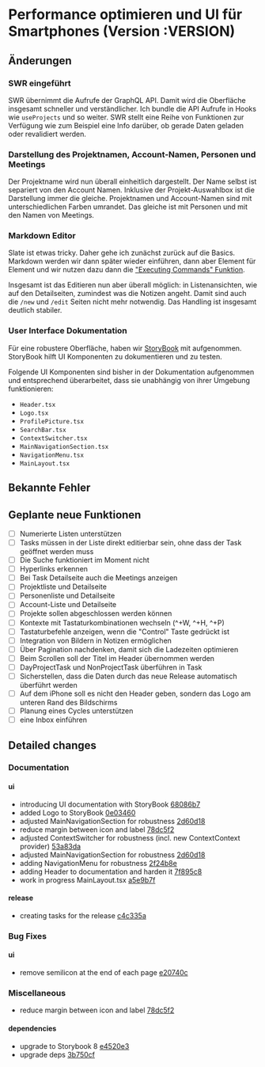 # Performance optimieren und UI für Smartphones (Version :VERSION)

## Änderungen

### SWR eingeführt

SWR übernimmt die Aufrufe der GraphQL API. Damit wird die Oberfläche insgesamt schneller und verständlicher.
Ich bundle die API Aufrufe in Hooks wie `useProjects` und so weiter.
SWR stellt eine Reihe von Funktionen zur Verfügung wie zum Beispiel eine Info darüber, ob gerade Daten geladen oder revalidiert werden.

### Darstellung des Projektnamen, Account-Namen, Personen und Meetings

Der Projektname wird nun überall einheitlich dargestellt. Der Name selbst ist separiert von den Account Namen. Inklusive der Projekt-Auswahlbox ist die Darstellung immer die gleiche. Projektnamen und Account-Namen sind mit unterschiedlichen Farben umrandet. Das gleiche ist mit Personen und mit den Namen von Meetings.

### Markdown Editor

Slate ist etwas tricky. Daher gehe ich zunächst zurück auf die Basics. Markdown werden wir dann später wieder einführen, dann aber Element für Element und wir nutzen dazu dann die ["Executing Commands" Funktion](https://docs.slatejs.org/walkthroughs/05-executing-commands).

Insgesamt ist das Editieren nun aber überall möglich: in Listenansichten, wie auf den Detailseiten, zumindest was die Notizen angeht. Damit sind auch die `/new` und `/edit` Seiten nicht mehr notwendig. Das Handling ist insgesamt deutlich stabiler.

### User Interface Dokumentation

Für eine robustere Oberfläche, haben wir [StoryBook](https://storybook.js.org/) mit aufgenommen. StoryBook hilft UI Komponenten zu dokumentieren und zu testen.

Folgende UI Komponenten sind bisher in der Dokumentation aufgenommen und entsprechend überarbeitet, dass sie unabhängig von ihrer Umgebung funktionieren:

- `Header.tsx`
- `Logo.tsx`
- `ProfilePicture.tsx`
- `SearchBar.tsx`
- `ContextSwitcher.tsx`
- `MainNavigationSection.tsx`
- `NavigationMenu.tsx`
- `MainLayout.tsx`

## Bekannte Fehler

## Geplante neue Funktionen

- [ ] Numerierte Listen unterstützen
- [ ] Tasks müssen in der Liste direkt editierbar sein, ohne dass der Task geöffnet werden muss
- [ ] Die Suche funktioniert im Moment nicht
- [ ] Hyperlinks erkennen
- [ ] Bei Task Detailseite auch die Meetings anzeigen
- [ ] Projektliste und Detailseite
- [ ] Personenliste und Detailseite
- [ ] Account-Liste und Detailseite
- [ ] Projekte sollen abgeschlossen werden können
- [ ] Kontexte mit Tastaturkombinationen wechseln (^+W, ^+H, ^+P)
- [ ] Tastaturbefehle anzeigen, wenn die "Control" Taste gedrückt ist
- [ ] Integration von Bildern in Notizen ermöglichen
- [ ] Über Pagination nachdenken, damit sich die Ladezeiten optimieren
- [ ] Beim Scrollen soll der Titel im Header übernommen werden
- [ ] DayProjectTask und NonProjectTask überführen in Task
- [ ] Sicherstellen, dass die Daten durch das neue Release automatisch überführt werden
- [ ] Auf dem iPhone soll es nicht den Header geben, sondern das Logo am unteren Rand des Bildschirms
- [ ] Planung eines Cycles unterstützen
- [ ] eine Inbox einführen

## Detailed changes

### Documentation

#### ui

- introducing UI documentation with StoryBook [68086b7](https://github.com/cabcookie/personal-crm/commit/68086b7382d008900cc10bb82d9beeac5ebb9604)
- added Logo to StoryBook [0e03460](https://github.com/cabcookie/personal-crm/commit/0e0346045cd4b61433ca3cbb8b4f29a419b6d3c7)
- adjusted MainNavigationSection for robustness [2d60d18](https://github.com/cabcookie/personal-crm/commit/2d60d18f7d066e353235e0b618d6968299178884)
- reduce margin between icon and label [78dc5f2](https://github.com/cabcookie/personal-crm/commit/78dc5f29ba87c25060819e8f9215b74a6c46280c)
- adjusted ContextSwitcher for robustness (incl. new ContextContext provider) [53a83da](https://github.com/cabcookie/personal-crm/commit/53a83da2d59cf5c66c5033e24b1dae643bb2b9fb)
- adjusted MainNavigationSection for robustness [2d60d18](https://github.com/cabcookie/personal-crm/commit/2d60d18f7d066e353235e0b618d6968299178884)
- adding NavigationMenu for robustness [2f24b8e](https://github.com/cabcookie/personal-crm/commit/2f24b8e5c5c517ad2b78e93bb47fab0eee14b773)
- adding Header to documentation and harden it [7f895c8](https://github.com/cabcookie/personal-crm/commit/7f895c8d1c00f9b8eb4cfc1a93f6155e630db6c5)
- work in progress MainLayout.tsx [a5e9b7f](https://github.com/cabcookie/personal-crm/commit/a5e9b7f928f29978b2a5576df651636a418743a8)

#### release

- creating tasks for the release [c4c335a](https://github.com/cabcookie/personal-crm/commit/c4c335ad33b90dced88f628fd532752ef8d4ca2d)

### Bug Fixes

#### ui

- remove semilicon at the end of each page [e20740c](https://github.com/cabcookie/personal-crm/commit/e20740c5c814fdc948974500676976171b77d663)

### Miscellaneous

- reduce margin between icon and label [78dc5f2](https://github.com/cabcookie/personal-crm/commit/78dc5f29ba87c25060819e8f9215b74a6c46280c)

#### dependencies

- upgrade to Storybook 8 [e4520e3](https://github.com/cabcookie/personal-crm/commit/e4520e3d33a9fe5133b3fcef14e37fdf2495847d)
- upgrade deps [3b750cf](https://github.com/cabcookie/personal-crm/commit/3b750cf6bcd4e8ca370ba01cee6561e9c8ddb0b1)
